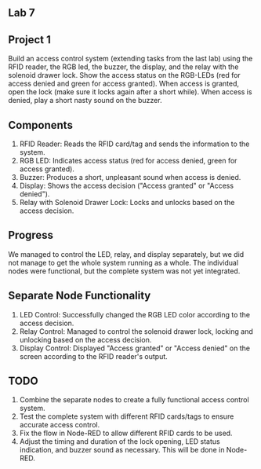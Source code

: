 ## Lab 7

## Project 1

Build an access control system (extending tasks from the last lab) using the RFID reader, the RGB led, the buzzer, the display, and the relay with the solenoid drawer lock. Show the access status on the RGB-LEDs (red for access denied and green for access granted). When access is granted, open the lock (make sure it locks again after a short while). When access is denied, play a short nasty sound on the buzzer.

## Components

1. RFID Reader: Reads the RFID card/tag and sends the information to the system.
2. RGB LED: Indicates access status (red for access denied, green for access granted).
3. Buzzer: Produces a short, unpleasant sound when access is denied.
4. Display: Shows the access decision ("Access granted" or "Access denied").
5. Relay with Solenoid Drawer Lock: Locks and unlocks based on the access decision.

## Progress

We managed to control the LED, relay, and display separately, but we did not manage to get the whole system running as a whole. The individual nodes were functional, but the complete system was not yet integrated.

## Separate Node Functionality

1. LED Control: Successfully changed the RGB LED color according to the access decision.
2. Relay Control: Managed to control the solenoid drawer lock, locking and unlocking based on the access decision.
3. Display Control: Displayed "Access granted" or "Access denied" on the screen according to the RFID reader's output.

## TODO
 1. Combine the separate nodes to create a fully functional access control system. 
 2. Test the complete system with different RFID cards/tags to ensure accurate access control.
 3. Fix the flow in Node-RED to allow different RFID cards to be used.
 4. Adjust the timing and duration of the lock opening, LED status indication, and buzzer sound as necessary. This will be done in Node-RED.